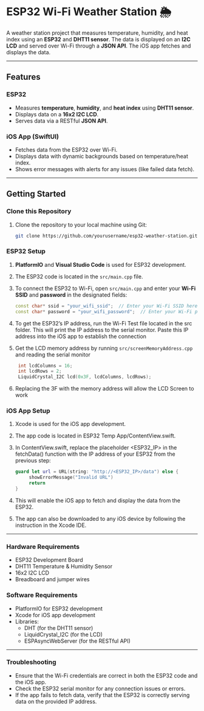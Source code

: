 # ESP32 Wi-Fi Weather Station 🌦️

A weather station project that measures temperature, humidity, and heat index using an **ESP32** and **DHT11 sensor**. The data is displayed on an **I2C LCD** and served over Wi-Fi through a **JSON API**. The iOS app fetches and displays the data.

---

## Features
### ESP32
- Measures **temperature**, **humidity**, and **heat index** using **DHT11 sensor**.
- Displays data on a **16x2 I2C LCD**.
- Serves data via a RESTful **JSON API**.

### iOS App (SwiftUI)
- Fetches data from the ESP32 over Wi-Fi.
- Displays data with dynamic backgrounds based on temperature/heat index.
- Shows error messages with alerts for any issues (like failed data fetch).

---

## Getting Started

### Clone this Repository

1. Clone the repository to your local machine using Git:

   ```bash
   git clone https://github.com/yourusername/esp32-weather-station.git
   ```

### ESP32 Setup
1. **PlatformIO** and **Visual Studio Code** is used for ESP32 development. 
2. The ESP32 code is located in the `src/main.cpp` file.
3. To connect the ESP32 to Wi-Fi, open `src/main.cpp` and enter your **Wi-Fi SSID** and **password** in the designated fields:

   ```cpp
   const char* ssid = "your_wifi_ssid";  // Enter your Wi-Fi SSID here
   const char* password = "your_wifi_password";  // Enter your Wi-Fi password here
   	```
4. To get the ESP32’s IP address, run the Wi-Fi Test file located in the src folder. This will print the IP address to the serial monitor. Paste this IP address into the iOS app to establish the connection
5. Get the LCD memory address by running `src/screenMemoryAddress.cpp` and reading the serial monitor

   ```cpp
	int lcdColumns = 16;
	int lcdRows = 2;
	LiquidCrystal_I2C lcd(0x3F, lcdColumns, lcdRows);
	```
6. Replacing the 3F with the memory address will allow the LCD Screen to work

### iOS App Setup
1. Xcode is used for the iOS app development.
2. The app code is located in ESP32 Temp App/ContentView.swift.
3. In ContentView.swift, replace the placeholder <ESP32_IP> in the fetchData() function with the IP address of your ESP32 from the previous step:

	```swift
	guard let url = URL(string: "http://<ESP32_IP>/data") else {
 	     showErrorMessage("Invalid URL")
 	     return
	}
	```
   
4. This will enable the iOS app to fetch and display the data from the ESP32.
5. The app can also be downloaded to any iOS device by following the instruction in the Xcode IDE.

---

### Hardware Requirements
- ESP32 Development Board
- DHT11 Temperature & Humidity Sensor
- 16x2 I2C LCD 
- Breadboard and jumper wires

### Software Requirements
- PlatformIO for ESP32 development
- Xcode for iOS app development
- Libraries:
	- DHT (for the DHT11 sensor)
	- LiquidCrystal_I2C (for the LCD)
	- ESPAsyncWebServer (for the RESTful API)

---
### Troubleshooting
- Ensure that the Wi-Fi credentials are correct in both the ESP32 code and the iOS app.
- Check the ESP32 serial monitor for any connection issues or errors.
- If the app fails to fetch data, verify that the ESP32 is correctly serving data on the provided IP address.
